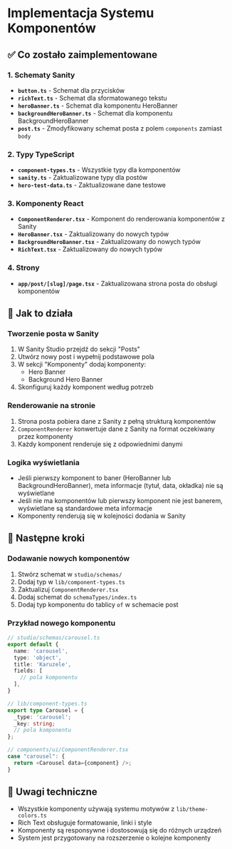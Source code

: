 # Implementacja Systemu Komponentów

## ✅ Co zostało zaimplementowane

### 1. Schematy Sanity

- **`button.ts`** - Schemat dla przycisków
- **`richText.ts`** - Schemat dla sformatowanego tekstu
- **`heroBanner.ts`** - Schemat dla komponentu HeroBanner
- **`backgroundHeroBanner.ts`** - Schemat dla komponentu BackgroundHeroBanner
- **`post.ts`** - Zmodyfikowany schemat posta z polem `components` zamiast `body`

### 2. Typy TypeScript

- **`component-types.ts`** - Wszystkie typy dla komponentów
- **`sanity.ts`** - Zaktualizowane typy dla postów
- **`hero-test-data.ts`** - Zaktualizowane dane testowe

### 3. Komponenty React

- **`ComponentRenderer.tsx`** - Komponent do renderowania komponentów z Sanity
- **`HeroBanner.tsx`** - Zaktualizowany do nowych typów
- **`BackgroundHeroBanner.tsx`** - Zaktualizowany do nowych typów
- **`RichText.tsx`** - Zaktualizowany do nowych typów

### 4. Strony

- **`app/post/[slug]/page.tsx`** - Zaktualizowana strona posta do obsługi komponentów

## 🔧 Jak to działa

### Tworzenie posta w Sanity

1. W Sanity Studio przejdź do sekcji "Posts"
2. Utwórz nowy post i wypełnij podstawowe pola
3. W sekcji "Komponenty" dodaj komponenty:
   - Hero Banner
   - Background Hero Banner
4. Skonfiguruj każdy komponent według potrzeb

### Renderowanie na stronie

1. Strona posta pobiera dane z Sanity z pełną strukturą komponentów
2. `ComponentRenderer` konwertuje dane z Sanity na format oczekiwany przez komponenty
3. Każdy komponent renderuje się z odpowiednimi danymi

### Logika wyświetlania

- Jeśli pierwszy komponent to baner (HeroBanner lub BackgroundHeroBanner), meta informacje (tytuł, data, okładka) nie są wyświetlane
- Jeśli nie ma komponentów lub pierwszy komponent nie jest banerem, wyświetlane są standardowe meta informacje
- Komponenty renderują się w kolejności dodania w Sanity

## 🚀 Następne kroki

### Dodawanie nowych komponentów

1. Stwórz schemat w `studio/schemas/`
2. Dodaj typ w `lib/component-types.ts`
3. Zaktualizuj `ComponentRenderer.tsx`
4. Dodaj schemat do `schemaTypes/index.ts`
5. Dodaj typ komponentu do tablicy `of` w schemacie post

### Przykład nowego komponentu

```typescript
// studio/schemas/carousel.ts
export default {
  name: 'carousel',
  type: 'object',
  title: 'Karuzele',
  fields: [
    // pola komponentu
  ],
}

// lib/component-types.ts
export type Carousel = {
  _type: 'carousel';
  _key: string;
  // pola komponentu
};

// components/ui/ComponentRenderer.tsx
case "carousel": {
  return <Carousel data={component} />;
}
```

## 📝 Uwagi techniczne

- Wszystkie komponenty używają systemu motywów z `lib/theme-colors.ts`
- Rich Text obsługuje formatowanie, linki i style
- Komponenty są responsywne i dostosowują się do różnych urządzeń
- System jest przygotowany na rozszerzenie o kolejne komponenty
